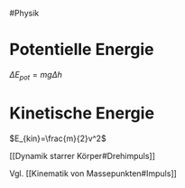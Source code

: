 #Physik 

# Potentielle Energie

$\Delta E_{pot}=mg\Delta h$

# Kinetische Energie

$E_{kin}=\frac{m}{2}v^2$

[[Dynamik starrer Körper#Drehimpuls]]

Vgl. [[Kinematik von Massepunkten#Impuls]]